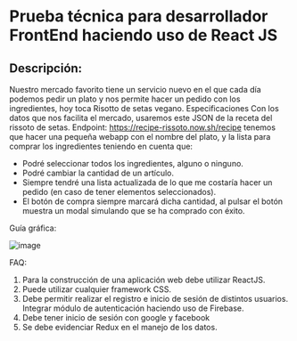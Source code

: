 # Prueba técnica para desarrollador FrontEnd haciendo uso de React JS

## Descripción:
Nuestro mercado favorito tiene un servicio nuevo en el que cada día podemos pedir un plato
y nos permite hacer un pedido con los ingredientes, hoy toca Risotto de setas vegano.
Especificaciones
Con los datos que nos facilita el mercado, usaremos este JSON de la receta del rissoto de setas.
Endpoint: https://recipe-rissoto.now.sh/recipe
tenemos que hacer una pequeña webapp con el nombre del plato, y la lista para comprar los
ingredientes teniendo en cuenta que:

* Podré seleccionar todos los ingredientes, alguno o ninguno.
* Podré cambiar la cantidad de un artículo.
* Siempre tendré una lista actualizada de lo que me costaría hacer un pedido (en caso de
tener elementos seleccionados).
* El botón de compra siempre marcará dicha cantidad, al pulsar el botón muestra un
modal simulando que se ha comprado con éxito.

Guía gráfica:

![image](https://user-images.githubusercontent.com/89666937/147272199-6ae79e4f-4733-4d66-933d-986ad736d742.png)



FAQ:

1. Para la construcción de una aplicación web debe
utilizar ReactJS.
2. Puede utilizar cualquier framework CSS.
3. Debe permitir realizar el registro e inicio de sesión de distintos usuarios. Integrar
módulo de autenticación haciendo uso de Firebase.
4. Debe tener inicio de sesión con google y facebook
5. Se debe evidenciar Redux en el manejo de los datos.